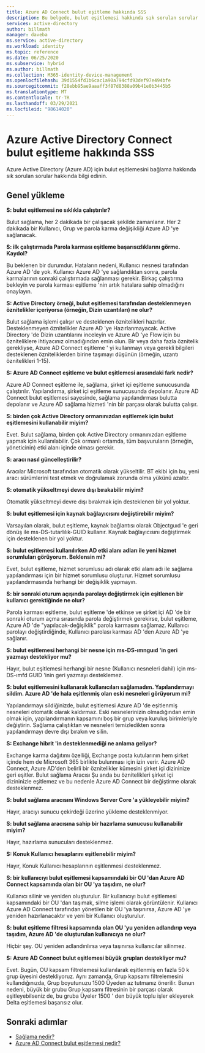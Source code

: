 ```yaml
---
title: Azure AD Connect bulut eşitleme hakkında SSS
description: Bu belgede, bulut eşitlemesi hakkında sık sorulan sorular açıklanmaktadır.
services: active-directory
author: billmath
manager: daveba
ms.service: active-directory
ms.workload: identity
ms.topic: reference
ms.date: 06/25/2020
ms.subservice: hybrid
ms.author: billmath
ms.collection: M365-identity-device-management
ms.openlocfilehash: 39d1554fd1b6cac1a90a794cfd93def97e494bfe
ms.sourcegitcommit: f28ebb95ae9aaaff3f87d8388a09b41e0b3445b5
ms.translationtype: MT
ms.contentlocale: tr-TR
ms.lasthandoff: 03/29/2021
ms.locfileid: "98614020"
---
```

# <a name="azure-active-directory-connect-cloud-sync-faq"></a>Azure Active Directory Connect bulut eşitleme hakkında SSS

Azure Active Directory (Azure AD) için bulut eşitlemesini bağlama hakkında sık sorulan sorular hakkında bilgi edinin.

## <a name="general-installation"></a>Genel yükleme

**S: bulut eşitlemesi ne sıklıkla çalıştırılır?**

Bulut sağlama, her 2 dakikada bir çalışacak şekilde zamanlanır. Her 2 dakikada bir Kullanıcı, Grup ve parola karma değişikliği Azure AD 'ye sağlanacak.

**S: ilk çalıştırmada Parola karması eşitleme başarısızlıklarını görme. Kaydol?**

Bu beklenen bir durumdur. Hataların nedeni, Kullanıcı nesnesi tarafından Azure AD 'de yok. Kullanıcı Azure AD 'ye sağlandıktan sonra, parola karmalarının sonraki çalıştırmada sağlanması gerekir. Birkaç çalıştırma bekleyin ve parola karması eşitleme 'nin artık hatalara sahip olmadığını onaylayın.

**S: Active Directory örneği, bulut eşitlemesi tarafından desteklenmeyen öznitelikler içeriyorsa (örneğin, Dizin uzantıları) ne olur?**

Bulut sağlama işlemi çalışır ve desteklenen öznitelikleri hazırlar. Desteklenmeyen öznitelikler Azure AD 'ye Hazırlanmayacak. Active Directory 'de Dizin uzantılarını inceleyin ve Azure AD 'ye Flow için bu özniteliklere ihtiyacınız olmadığından emin olun. Bir veya daha fazla öznitelik gerekliyse, Azure AD Connect eşitleme ' yi kullanmayı veya gerekli bilgileri desteklenen özniteliklerden birine taşımayı düşünün (örneğin, uzantı öznitelikleri 1-15).

**S: Azure AD Connect eşitleme ve bulut eşitlemesi arasındaki fark nedir?**

Azure AD Connect eşitleme ile, sağlama, şirket içi eşitleme sunucusunda çalıştırılır. Yapılandırma, şirket içi eşitleme sunucusunda depolanır. Azure AD Connect bulut eşitlemesi sayesinde, sağlama yapılandırması bulutta depolanır ve Azure AD sağlama hizmeti 'nin bir parçası olarak bulutta çalışır. 

**S: birden çok Active Directory ormanınızdan eşitlemek için bulut eşitlemesini kullanabilir miyim?**

Evet. Bulut sağlama, birden çok Active Directory ormanınızdan eşitleme yapmak için kullanılabilir. Çok ormanlı ortamda, tüm başvuruların (örneğin, yöneticinin) etki alanı içinde olması gerekir.  

**S: aracı nasıl güncelleştirilir?**

Aracılar Microsoft tarafından otomatik olarak yükseltilir. BT ekibi için bu, yeni aracı sürümlerini test etmek ve doğrulamak zorunda olma yükünü azaltır. 

**S: otomatik yükseltmeyi devre dışı bırakabilir miyim?**

Otomatik yükseltmeyi devre dışı bırakmak için desteklenen bir yol yoktur.

**S: bulut eşitlemesi için kaynak bağlayıcısını değiştirebilir miyim?**

Varsayılan olarak, bulut eşitleme, kaynak bağlantısı olarak Objectguıd 'e geri dönüş ile ms-DS-tutarlılık-GUID kullanır. Kaynak bağlayıcısını değiştirmek için desteklenen bir yol yoktur.

**S: bulut eşitlemesi kullanılırken AD etki alanı adları ile yeni hizmet sorumluları görüyorum. Beklensin mi?**

Evet, bulut eşitleme, hizmet sorumlusu adı olarak etki alanı adı ile sağlama yapılandırması için bir hizmet sorumlusu oluşturur. Hizmet sorumlusu yapılandırmasında herhangi bir değişiklik yapmayın.

**S: bir sonraki oturum açışında parolayı değiştirmek için eşitlenen bir kullanıcı gerektiğinde ne olur?**

Parola karması eşitleme, bulut eşitleme 'de etkinse ve şirket içi AD 'de bir sonraki oturum açma sırasında parola değiştirmek gerekirse, bulut eşitleme, Azure AD 'de "yapılacak-değişiklik" parola karmasını sağlamaz. Kullanıcı parolayı değiştirdiğinde, Kullanıcı parolası karması AD 'den Azure AD 'ye sağlanır.

**S: bulut eşitlemesi herhangi bir nesne için ms-DS-ımnguıd 'in geri yazmayı destekliyor mu?**

Hayır, bulut eşitlemesi herhangi bir nesne (Kullanıcı nesneleri dahil) için ms-DS-ımfd GUID 'inin geri yazmayı desteklemez. 

**S: bulut eşitlemesini kullanarak kullanıcıları sağlamadım. Yapılandırmayı sildim. Azure AD 'de hala eşitlenmiş olan eski nesneleri görüyorum mi?** 

Yapılandırmayı sildiğinizde, bulut eşitlemesi Azure AD 'de eşitlenmiş nesneleri otomatik olarak kaldırmaz. Eski nesnelerinizin olmadığından emin olmak için, yapılandırmanın kapsamını boş bir grup veya kuruluş birimleriyle değiştirin. Sağlama çalıştıktan ve nesneleri temizledikten sonra yapılandırmayı devre dışı bırakın ve silin. 

**S: Exchange hibrit 'in desteklenmediği ne anlama geliyor?**

Exchange karma dağıtımı özelliği, Exchange posta kutularının hem şirket içinde hem de Microsoft 365 birlikte bulunması için izin verir. Azure AD Connect, Azure AD'den belirli bir öznitelikler kümesini şirket içi dizininize geri eşitler.  Bulut sağlama Aracısı Şu anda bu öznitelikleri şirket içi dizininizle eşitlemez ve bu nedenle Azure AD Connect bir değiştirme olarak desteklenmez.

**S: bulut sağlama aracısını Windows Server Core 'a yükleyebilir miyim?**

Hayır, aracıyı sunucu çekirdeği üzerine yükleme desteklenmiyor.

**S: bulut sağlama aracısına sahip bir hazırlama sunucusu kullanabilir miyim?**

Hayır, hazırlama sunucuları desteklenmez.

**S: Konuk Kullanıcı hesaplarını eşitlenebilir miyim?**

Hayır, Konuk Kullanıcı hesaplarının eşitlenmesi desteklenmez.

**S: bir kullanıcıyı bulut eşitlemesi kapsamındaki bir OU 'dan Azure AD Connect kapsamında olan bir OU 'ya taşıdım, ne olur?**

Kullanıcı silinir ve yeniden oluşturulur.  Bir kullanıcıyı bulut eşitlemesi kapsamındaki bir OU 'dan taşımak, silme işlemi olarak görüntülenir.  Kullanıcı Azure AD Connect tarafından yönetilen bir OU 'ya taşınırsa, Azure AD 'ye yeniden hazırlanacaktır ve yeni bir Kullanıcı oluşturulur.

**S: bulut eşitleme filtresi kapsamında olan OU 'yu yeniden adlandırıp veya taşıdım, Azure AD 'de oluşturulan kullanıcıya ne olur?**

Hiçbir şey.  OU yeniden adlandırılırsa veya taşınırsa kullanıcılar silinmez.

**S: Azure AD Connect bulut eşitlemesi büyük grupları destekliyor mu?**

Evet. Bugün, OU kapsam filtrelemesi kullanılarak eşitlenmiş en fazla 50 k grup üyesini destekliyoruz. Aynı zamanda, Grup kapsamı filtrelemesini kullandığınızda, Grup boyutunuzu 1500 Üyeden az tutmanız önerilir. Bunun nedeni, büyük bir grubu Grup kapsamı filtresinin bir parçası olarak eşitleyebilseniz de, bu gruba Üyeler 1500 ' den büyük toplu işler ekleyerek Delta eşitlemesi başarısız olur. 

## <a name="next-steps"></a>Sonraki adımlar 

- [Sağlama nedir?](what-is-provisioning.md)
- [Azure AD Connect bulut eşitlemesi nedir?](what-is-cloud-sync.md)
